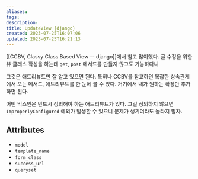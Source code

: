 ```yaml
---
aliases: 
tags: 
description:
title: UpdateView {django}
created: 2023-07-25T16:07:06
updated: 2023-07-25T16:21:13
---
```

[[CCBV, Classy Class Based View -- django]]에서 참고 많이했다. 글 수정을 위한 뷰 클래스 작성을 하는데 `get`, `post` 메서드를 만들지 않고도 가능하다니

그것은 애트리뷰트만 잘 알고 있으면 된다. 특히나 CCBV를 참고하면 복잡한 상속관계에서 오는 메서드, 애트리뷰트를 한 눈에 볼 수 있다. 거기에서 내가 원하는 확장만 추가하면 된다.

어떤 믹스인은 반드시 정의해야 하는 애트리뷰트가 있다. 그걸 정의하지 않으면 `ImproperlyConfigured` 예외가 발생할 수 있으니 문제가 생기더라도 놀라지 말자.

## Attributes

- `model`
- `template_name`
- `form_class`
- `success_url`
- `queryset`
